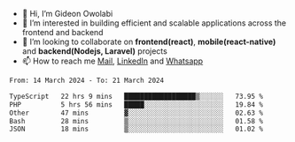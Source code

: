 - 👋 Hi, I’m Gideon Owolabi
- 👀 I’m interested in building efficient and scalable applications across the frontend and backend
- 💞️ I’m looking to collaborate on <b>frontend(react)</b>, <b>mobile(react-native)</b> and <b>backend(Nodejs, Laravel)</b> projects
- 📫 How to reach me <a href="mailto:gideoniyin2021@gmail.com">Mail</a>, <a href="https://www.linkedin.com/in/gideon-owolabi-9b667a232/">LinkedIn</a> and <a href="https://wa.me/2348055377085">Whatsapp</a>

<!---
gude1/gude1 is a ✨ special ✨ repository because its `README.md` (this file) appears on your GitHub profile.
You can click the Preview link to take a look at your changes.
--->

<!--START_SECTION:waka-->

```txt
From: 14 March 2024 - To: 21 March 2024

TypeScript   22 hrs 9 mins   ██████████████████▒░░░░░░   73.95 %
PHP          5 hrs 56 mins   █████░░░░░░░░░░░░░░░░░░░░   19.84 %
Other        47 mins         ▓░░░░░░░░░░░░░░░░░░░░░░░░   02.63 %
Bash         28 mins         ▒░░░░░░░░░░░░░░░░░░░░░░░░   01.58 %
JSON         18 mins         ▒░░░░░░░░░░░░░░░░░░░░░░░░   01.02 %
```

<!--END_SECTION:waka-->
